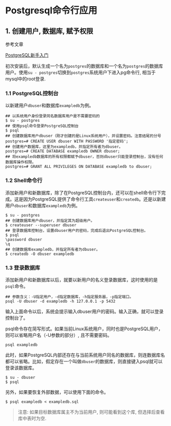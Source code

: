 # Postgresql命令行应用

## 1. 创建用户, 数据库, 赋予权限

参考文章

[PostgreSQL新手入门](http://www.ruanyifeng.com/blog/2013/12/getting_started_with_postgresql.html)

初次安装后，默认生成一个名为`postgres`的数据库和一个名为`postgres`的数据库用户。使用`su - postgres`切换到`postgres`系统用户下进入pg命令行, 相当于mysql中的root登录.

### 1.1 PostgreSQL控制台

以新建用户`dbuser`和数据库`exampledb`为例。

```
## 以系统用户身份登录同名数据库用户是不需要密码的
$ su - postgres
## 使用psql命令登录PostgreSQL控制台
$ psql
## 创建数据库用户dbuser（刚才创建的是Linux系统用户），并设置密码。注意结尾的分号
postgres=# CREATE USER dbuser WITH PASSWORD '指定密码';
## 创建用户数据库，这里为exampledb，并指定所有者为dbuser。
postgres=# CREATE DATABASE exampledb OWNER dbuser;
## 将exampledb数据库的所有权限都赋予dbuser，否则dbuser只能登录控制台，没有任何数据库操作权限。
postgres=# GRANT ALL PRIVILEGES ON DATABASE exampledb to dbuser;
```

### 1.2 Shell命令行

添加新用户和新数据库，除了在PostgreSQL控制台内，还可以在shell命令行下完成。这是因为PostgreSQL提供了命令行工具`createuser`和`createdb`。还是以新建用户`dbuser`和数据库`exampledb`为例。

```
$ su - postgres
## 创建数据库用户dbuser，并指定其为超级用户。
$ createuser --superuser dbuser
## 登录数据库控制台，设置dbuser用户的密码，完成后退出PostgreSQL控制台。
$ psql
\password dbuser
\q
## 创建数据库exampledb，并指定所有者为dbuser。
$ createdb -O dbuser exampledb
```

### 1.3 登录数据库

添加新用户和新数据库以后，就要以新用户的名义登录数据库，这时使用的是`psql`命令。

```
## 参数含义：-U指定用户，-d指定数据库，-h指定服务器，-p指定端口。
psql -U dbuser -d exampledb -h 127.0.0.1 -p 5432
```

输入上面命令以后，系统会提示输入dbuser用户的密码。输入正确，就可以登录控制台了。

psql命令存在简写形式。如果当前Linux系统用户，同时也是PostgreSQL用户，则可以省略用户名（-U参数的部分）, 且不需要密码。

```
psql exampledb
```

此时，如果PostgreSQL内部还存在与当前系统用户同名的数据库，则连数据库名都可以省略。比如，假定存在一个叫做`dbuser`的数据库，则直接键入psql就可以登录该数据库。

```
$ su - dbuser
$ psql
```

另外，如果要恢复外部数据，可以使用下面的命令。

```
$ psql exampledb < exampledb.sql
```

> 注意: 如果目标数据库属主不为当前用户, 则可能看到这个库, 但选择后查看库中表时为空.